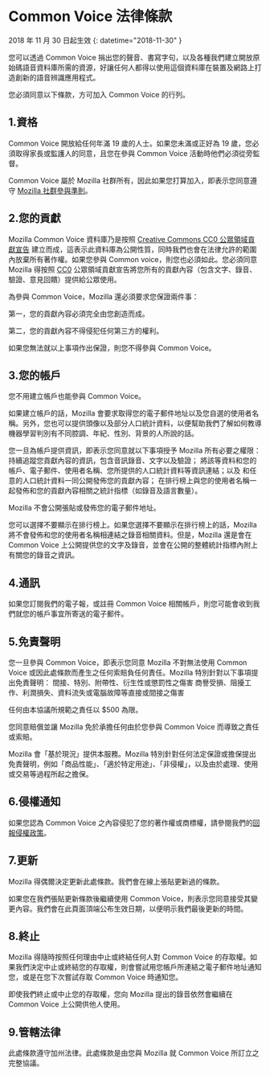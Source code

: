 # Common Voice 法律條款 

2018 年 11 月 30 日起生效 {: datetime="2018-11-30" }

您可以透過 Common Voice 捐出您的聲音、書寫字句，以及各種我們建立開放原始碼語音資料庫所需的資源，好讓任何人都得以使用這個資料庫在裝置及網路上打造創新的語音辨識應用程式。

您必須同意以下條款，方可加入 Common Voice 的行列。 

## 1.資格
Common Voice 開放給任何年滿 19 歲的人士。如果您未滿或正好為 19 歲，您必須取得家長或監護人的同意，且您在參與 Common Voice 活動時他們必須從旁監督。 

Common Voice 屬於 Mozilla 社群所有，因此如果您打算加入，即表示您同意遵守 [Mozilla 社群參與準則](https://www.mozilla.org/en-US/about/governance/policies/participation/)。 

## 2.您的貢獻 
Mozilla Common Voice 資料庫乃是按照 [Creative Commons CC0 公眾領域貢獻宣告](https://creativecommons.org/publicdomain/zero/1.0/) 建立而成，這表示此資料庫為公開性質，同時我們也會在法律允許的範圍內放棄所有著作權。如果您參與 Common voice，則您也必須如此。您必須同意 Mozilla 得按照 [CC0](https://creativecommons.org/publicdomain/zero/1.0/) 公眾領域貢獻宣告將您所有的貢獻內容（包含文字、錄音、驗證、意見回饋）提供給公眾使用。 

為參與 Common Voice，Mozilla 還必須要求您保證兩件事： 

第一，您的貢獻內容必須完全由您創造而成。

第二，您的貢獻內容不得侵犯任何第三方的權利。 

如果您無法就以上事項作出保證，則您不得參與 Common Voice。 

## 3.您的帳戶
您不用建立帳戶也能參與 Common Voice。 

如果建立帳戶的話，Mozilla 會要求取得您的電子郵件地址以及您自選的使用者名稱。另外，您也可以提供頭像以及部分人口統計資料，以便幫助我們了解如何教導機器學習判別有不同腔調、年紀、性別、背景的人所說的話。

您一旦為帳戶提供資訊，即表示您同意就以下事項授予 Mozilla 所有必要之權限： 
持續追蹤您貢獻內容的資訊，包含音訊錄音、文字以及驗證； 
將該等資料和您的帳戶、電子郵件、使用者名稱、您所提供的人口統計資料等資訊連結；以及
和任意的人口統計資料一同公開發佈您的貢獻內容；
在排行榜上與您的使用者名稱一起發佈和您的貢獻內容相關之統計指標（如錄音及語言數量）。

Mozilla 不會公開張貼或發佈您的電子郵件地址。 

您可以選擇不要顯示在排行榜上。如果您選擇不要顯示在排行榜上的話，Mozilla 將不會發佈和您的使用者名稱相連結之錄音相關資料。但是，Mozilla 還是會在 Common Voice 上公開提供您的文字及錄音，並會在公開的整體統計指標內附上有關您的錄音之資訊。

## 4.通訊
如果您訂閱我們的電子報，或註冊 Common Voice 相關帳戶，則您可能會收到我們就您的帳戶事宜所寄送的電子郵件。 

## 5.免責聲明

您一旦參與 Common Voice，即表示您同意 Mozilla 不對無法使用 Common Voice 或因此處條款而產生之任何索賠負任何責任。Mozilla 特別針對以下事項提出免責聲明：
間接、特別、附帶性、衍生性或懲罰性之傷害
商譽受損、阻擾工作、利潤損失、資料流失或電腦故障等直接或間接之傷害

任何由本協議所規範之責任以 $500 為限。 

您同意賠償並讓 Mozilla 免於承擔任何由於您參與 Common Voice 而導致之責任或索賠。 

Mozilla 會「基於現況」提供本服務。Mozilla 特別針對任何法定保證或擔保提出免責聲明，例如「商品性能」、「適於特定用途」、「非侵權」，以及由於處理、使用或交易等過程所起之擔保。 

## 6.侵權通知
如果您認為 Common Voice 之內容侵犯了您的著作權或商標權，請參閱我們的[回報侵權政策](https://www.mozilla.org/about/legal/report-infringement/)。

## 7.更新 
Mozilla 得偶爾決定更新此處條款。我們會在線上張貼更新過的條款。 

如果您在我們張貼更新條款後繼續使用 Common Voice，則表示您同意接受其變更內容。我們會在此頁面頂端公布生效日期，以便明示我們最後更新的時間。 

## 8.終止 
Mozilla 得隨時按照任何理由中止或終結任何人對 Common Voice 的存取權。如果我們決定中止或終結您的存取權，則會嘗試用您帳戶所連結之電子郵件地址通知您，或是在您下次嘗試存取 Common Voice 時通知您。 

即使我們終止或中止您的存取權，您向 Mozilla 提出的錄音依然會繼續在 Common Voice 上公開供他人使用。 

## 9.管轄法律
此處條款遵守加州法律。此處條款是由您與 Mozilla 就 Common Voice 所訂立之完整協議。
